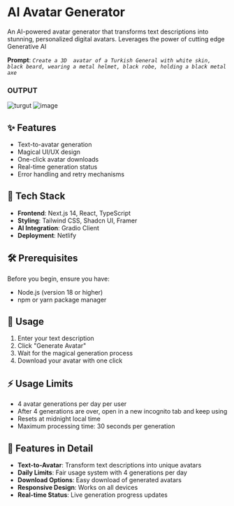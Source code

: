 # AI Avatar Generator

An AI-powered avatar generator that transforms text descriptions into stunning, personalized digital avatars. Leverages the power of cutting edge Generative AI

**Prompt**: *`Create a 3D  avatar of a Turkish General with white skin, black beard, wearing a metal helmet, black robe, holding a black metal axe`*

### OUTPUT 
![turgut](https://github.com/user-attachments/assets/acb56f78-11d9-41bd-8aec-029eb2df9272)
![image](https://github.com/user-attachments/assets/932ccdd6-a883-4111-9349-492e0d7eaa9f)


## ✨ Features

- Text-to-avatar generation
- Magical UI/UX design
- One-click avatar downloads
- Real-time generation status
- Error handling and retry mechanisms

## 🚀 Tech Stack

- **Frontend**: Next.js 14, React, TypeScript
- **Styling**: Tailwind CSS, Shadcn UI, Framer
- **AI Integration**: Gradio Client
- **Deployment**: Netlify

## 🛠️ Prerequisites

Before you begin, ensure you have:
- Node.js (version 18 or higher)
- npm or yarn package manager


## 🌟 Usage

1. Enter your text description
2. Click "Generate Avatar"
3. Wait for the magical generation process
4. Download your avatar with one click

## ⚡ Usage Limits

- 4 avatar generations per day per user
- After 4 generations are over, open in a new incognito tab and keep using
- Resets at midnight local time
- Maximum processing time: 30 seconds per generation

## 🎨 Features in Detail

- **Text-to-Avatar**: Transform text descriptions into unique avatars
- **Daily Limits**: Fair usage system with 4 generations per day
- **Download Options**: Easy download of generated avatars
- **Responsive Design**: Works on all devices
- **Real-time Status**: Live generation progress updates

